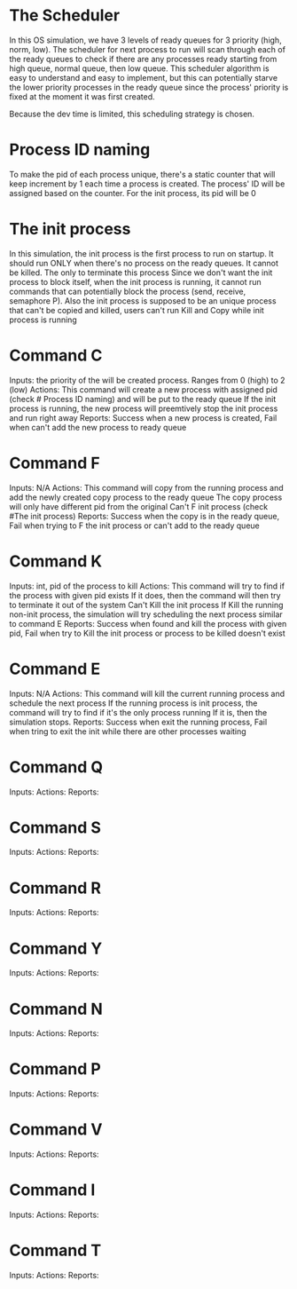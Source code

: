 

# The Scheduler
In this OS simulation, we have 3 levels of ready queues for 3 priority (high, norm, low). 
The scheduler for next process to run will scan through each of the ready queues to check if there are any processes ready starting from high queue, normal queue, then low queue. This scheduler algorithm is easy to understand and easy to implement, but this can potentially starve the lower priority processes in the ready queue since the process' priority is fixed at the moment it was first created. 

Because the dev time is limited, this scheduling strategy is chosen.

# Process ID naming
To make the pid of each process unique, there's a static counter that will keep increment by 1 each time a process is created.
The process' ID will be assigned based on the counter.
For the init process, its pid will be 0

# The init process
In this simulation, the init process is the first process to run on startup. 
It should run ONLY when there's no process on the ready queues.
It cannot be killed. The only to terminate this process 
Since we don't want the init process to block itself, when the init process is running, it cannot run commands that can potentially block the process (send, receive, semaphore P).
Also the init process is supposed to be an unique process that can't be copied and killed, users can't run Kill and Copy while init process is running

# Command C
Inputs: the priority of the will be created process. Ranges from 0 (high) to 2 (low)
Actions: This command will create a new process with assigned pid (check # Process ID naming) and will be put to the ready queue
If the init process is running, the new process will preemtively stop the init process and run right away
Reports: Success when a new process is created, Fail when can't add the new process to ready queue

# Command F
Inputs: N/A
Actions: This command will copy from the running process and add the newly created copy process to the ready queue
The copy process will only have different pid from the original
Can't F init process (check #The init process)
Reports: Success when the copy is in the ready queue, Fail when trying to F the init process or can't add to the ready queue

# Command K
Inputs: int, pid of the process to kill
Actions: This command will try to find if the process with given pid exists
If it does, then the command will then try to terminate it out of the system
Can't Kill the init process
If Kill the running non-init process, the simulation will try scheduling the next process similar to command E
Reports: Success when found and kill the process with given pid, Fail when try to Kill the init process or process to be killed doesn't exist

# Command E
Inputs: N/A
Actions: This command will kill the current running process and schedule the next process
If the running process is init process, the command will try to find if it's the only process running
If it is, then the simulation stops.
Reports: Success when exit the running process, Fail when tring to exit the init while there are other processes waiting

# Command Q
Inputs:
Actions:
Reports:

# Command S
Inputs:
Actions:
Reports:

# Command R
Inputs:
Actions:
Reports:

# Command Y
Inputs:
Actions:
Reports:

# Command N
Inputs:
Actions:
Reports:

# Command P
Inputs:
Actions:
Reports:

# Command V
Inputs:
Actions:
Reports:

# Command I
Inputs:
Actions:
Reports:

# Command T
Inputs:
Actions:
Reports: